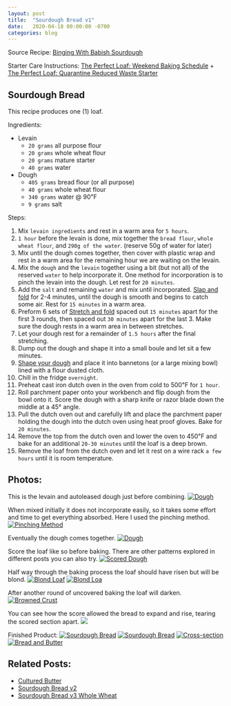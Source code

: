 ```yaml
---
layout: post
title:  "Sourdough Bread v1"
date:   2020-04-18 00:00:00 -0700
categories: blog
---
```


Source Recipe: [Binging With Babish Sourdough](https://basicswithbabish.co/basicsepisodes/sourdough-bread)

Starter Care Instructions: [The Perfect Loaf: Weekend Baking Schedule](https://www.theperfectloaf.com/weekend-baking-schedule/) + 
[The Perfect Loaf: Quarantine Reduced Waste Starter](https://www.theperfectloaf.com/keeping-a-smaller-sourdough-starter-to-reduce-waste/)

Sourdough Bread
-
This recipe produces one (1) loaf.  

Ingredients:
- Levain
    - `20 grams` all purpose flour
    - `20 grams` whole wheat flour
    - `20 grams` mature starter 
    - `40 grams` water 
- Dough
    - `405 grams` bread flour (or all purpose)
    - `40 grams` whole wheat flour 
    - `340 grams` water @ 90℉
    - `9 grams` salt
    
    
Steps:
1. Mix `levain ingredients` and rest in a warm area for `5 hours`.
2. `1 hour` before the levain is done, mix together the `bread flour`, `whole wheat flour`, and `290g of the water`. (reserve 50g of water for later)
3. Mix until the dough comes together, then cover with plastic wrap and rest in a warm area for the remaining hour
we are waiting on the levain. 
4. Mix the `dough` and the `levain` together using a bit (but not all) of the reserved `water` to help incorporate it. One
method for incorporation is to pinch the levain into the dough. Let rest for `20 minutes`.
5. Add the `salt` and remaining `water` and mix until incorporated. [Slap and fold](https://youtu.be/bSYdABrPrtM?t=717) 
for 2-4 minutes, until the dough is smooth and begins to catch some air. Rest for `15 minutes` in a warm area.
6. Preform 6 sets of [Stretch and fold](https://youtu.be/bSYdABrPrtM?t=811) spaced out `15 minutes` apart for the 
first 3 rounds, then spaced out `30 minutes` apart for the last 3. Make sure the dough rests in a warm area in between
stretches.
7. Let your dough rest for a remainder of `1.5 hours` after the final stretching. 
8. Dump out the dough and shape it into a small boule and let sit a few minutes.
9. [Shape your dough](https://youtu.be/bSYdABrPrtM?t=938) and place it into bannetons (or a large mixing bowl)
lined with a flour dusted cloth.
10. Chill in the fridge `overnight`.
11. Preheat cast iron dutch oven in the oven from cold to 500℉ for `1 hour`. 
12. Roll parchment paper onto your workbench and flip dough from the bowl onto it. Score the dough with a sharp knife or 
razor blade down the middle at a 45° angle.
13. Pull the dutch oven out and carefully lift and place the parchment paper holding the dough into the dutch oven using 
heat proof gloves. Bake for `20 minutes`.
14. Remove the top from the dutch oven and lower the oven to 450℉ and bake for an additional `20-30 minutes` until the loaf is
a deep brown.
15. Remove the loaf from the dutch oven and let it rest on a wire rack `a few hours` until it is room temperature.


Photos:
- 

This is the levain and autoleased dough just before combining. 
<a data-flickr-embed="true" href="https://www.flickr.com/photos/188265593@N07/49852804837/in/dateposted-public/" title="Dough"><img src="https://live.staticflickr.com/65535/49852804837_da2e897673_c.jpg" alt="Dough"></a><script async src="//embedr.flickr.com/assets/client-code.js" charset="utf-8"></script>

When mixed initially it does not incorporate easily, so it takes some effort and time to get everything absorbed. Here I used the pinching method. 
<a data-flickr-embed="true" href="https://www.flickr.com/photos/188265593@N07/49851969073/in/dateposted-public/" title="Pinching Method"><img src="https://live.staticflickr.com/65535/49851969073_ed2c517902_c.jpg" alt="Pinching Method"></a><script async src="//embedr.flickr.com/assets/client-code.js" charset="utf-8"></script>

Eventually the dough comes together.
<a data-flickr-embed="true" href="https://www.flickr.com/photos/188265593@N07/49851969008/in/dateposted-public/" title="Dough"><img src="https://live.staticflickr.com/65535/49851969008_3951470778_c.jpg"  alt="Dough"></a><script async src="//embedr.flickr.com/assets/client-code.js" charset="utf-8"></script>

Score the loaf like so before baking. There are other patterns explored in different posts you can also try. 
<a data-flickr-embed="true" href="https://www.flickr.com/photos/188265593@N07/49851970093/in/dateposted-public/" title="Scored Dough"><img src="https://live.staticflickr.com/65535/49851970093_d3394016ae_c.jpg" alt="Scored Dough"></a><script async src="//embedr.flickr.com/assets/client-code.js" charset="utf-8"></script>

Half way through the baking process the loaf should have risen but will be blond.
<a data-flickr-embed="true" href="https://www.flickr.com/photos/188265593@N07/49851970198/in/dateposted-public/" title="Blond Loaf"><img src="https://live.staticflickr.com/65535/49851970198_c3287032c6_c.jpg" alt="Blond Loaf"></a><script async src="//embedr.flickr.com/assets/client-code.js" charset="utf-8"></script>
<a data-flickr-embed="true" href="https://www.flickr.com/photos/188265593@N07/49851969963/in/dateposted-public/" title="Blond Loa"><img src="https://live.staticflickr.com/65535/49851969963_00fe12ed7e_c.jpg" alt="Blond Loa"></a><script async src="//embedr.flickr.com/assets/client-code.js" charset="utf-8"></script>

After another round of uncovered baking the loaf will darken.
<a data-flickr-embed="true" href="https://www.flickr.com/photos/188265593@N07/49852507186/in/dateposted-public/" title="Browned Crust"><img src="https://live.staticflickr.com/65535/49852507186_7c8429ea19_c.jpg" alt="Browned Crust"></a><script async src="//embedr.flickr.com/assets/client-code.js" charset="utf-8"></script>

You can see how the score allowed the bread to expand and rise, tearing the scored section apart.
<a data-flickr-embed="true" href="https://www.flickr.com/photos/188265593@N07/49852506756/in/dateposted-public/" title="Score"><img src="https://live.staticflickr.com/65535/49852506756_f7787552de_c.jpg" lt="Score"></a><script async src="//embedr.flickr.com/assets/client-code.js" charset="utf-8"></script>

Finished Product:
<a data-flickr-embed="true" href="https://www.flickr.com/photos/188265593@N07/49880508253/in/datetaken/" title="Sourdough Bread"><img src="https://live.staticflickr.com/65535/49880508253_ff175f065b_c.jpg" alt="Sourdough Bread"></a><script async src="//embedr.flickr.com/assets/client-code.js" charset="utf-8"></script>
<a data-flickr-embed="true" href="https://www.flickr.com/photos/188265593@N07/49881032991/in/datetaken/" title="Sourdough Bread"><img src="https://live.staticflickr.com/65535/49881032991_2ac346b46a_c.jpg" alt="Sourdough Bread"></a><script async src="//embedr.flickr.com/assets/client-code.js" charset="utf-8"></script>
<a data-flickr-embed="true" href="https://www.flickr.com/photos/188265593@N07/49880508148/in/datetaken/" title="Cross-section"><img src="https://live.staticflickr.com/65535/49880508148_b4d37cf36f_c.jpg" alt="Cross-section"></a><script async src="//embedr.flickr.com/assets/client-code.js" charset="utf-8"></script>
<a data-flickr-embed="true" href="https://www.flickr.com/photos/188265593@N07/49881034651/in/datetaken/" title="Bread and Butter"><img src="https://live.staticflickr.com/65535/49881034651_9c32f88b1f_c.jpg" alt="Bread and Butter"></a><script async src="//embedr.flickr.com/assets/client-code.js" charset="utf-8"></script>


Related Posts:
-
- [Cultured Butter](/blog/2020/04/19/Cultured-Butter.html)
- [Sourdough Bread v2](/blog/2020/04/25/Sourdogh-Bread-v2.html)
- [Sourdough Bread v3 Whole Wheat](/blog/2020/05/09/Sourdogh-Bread-v3-Whole-Wheat.html)